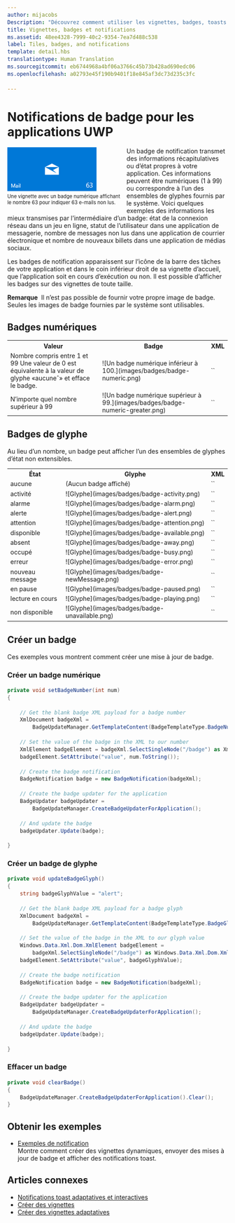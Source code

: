 ```yaml
---
author: mijacobs
Description: "Découvrez comment utiliser les vignettes, badges, toasts et notifications pour fournir des points d’entrée dans votre application et maintenir les utilisateurs informés."
title: Vignettes, badges et notifications
ms.assetid: 48ee4328-7999-40c2-9354-7ea7d488c538
label: Tiles, badges, and notifications
template: detail.hbs
translationtype: Human Translation
ms.sourcegitcommit: eb6744968a4bf06a3766c45b73b428ad690edc06
ms.openlocfilehash: a02793e45f190b9401f18e845af3dc73d235c3fc

---
```

# Notifications de badge pour les applications UWP

<link rel="stylesheet" href="https://az835927.vo.msecnd.net/sites/uwp/Resources/css/custom.css"> 

<div style="float:left; font-size:80%; text-align:left; margin: 0px 15px 15px 0px;">
<img src="images/badge-example.png" alt="A tile with a numeric badge displaying the number 63 to indicate 63 unread mails." style="padding-bottom:0.0em; margin-bottom: 2px" /><br/>Une vignette avec un badge numérique affichant<br/> le nombre 63 pour indiquer 63 e-mails non lus.</div>

Un badge de notification transmet des informations récapitulatives ou d’état propres à votre application. Ces informations peuvent être numériques (1 à 99) ou correspondre à l’un des ensembles de glyphes fournis par le système. Voici quelques exemples des informations les mieux transmises par l’intermédiaire d’un badge: état de la connexion réseau dans un jeu en ligne, statut de l’utilisateur dans une application de messagerie, nombre de messages non lus dans une application de courrier électronique et nombre de nouveaux billets dans une application de médias sociaux. 

Les badges de notification apparaissent sur l’icône de la barre des tâches de votre application et dans le coin inférieur droit de sa vignette d’accueil, que l’application soit en cours d’exécution ou non. Il est possible d’afficher les badges sur des vignettes de toute taille.  

**Remarque**&nbsp;&nbsp;Il n’est pas possible de fournir votre propre image de badge. Seules les images de badge fournies par le système sont utilisables.

## Badges numériques

<table>
    <tr>
        <th>Valeur</th>
        <th>Badge</th>
        <th>XML</th>
    </tr>
    <tr>
        <td>Nombre compris entre 1 et 99 Une valeur de 0 est équivalente à la valeur de glyphe «aucuneˆ» et efface le badge.</td>
        <td>![Un badge numérique inférieur à 100.](images/badges/badge-numeric.png)</td>
        <td>`<badge value="1"/>`</td>
    </tr>
    <tr>
        <td>N’importe quel nombre supérieur à 99</td>
        <td>![Un badge numérique supérieur à 99.](images/badges/badge-numeric-greater.png)</td></td>
        <td>`<badge value="100"/>`</td>
    </tr>    
</table>

## Badges de glyphe
Au lieu d’un nombre, un badge peut afficher l’un des ensembles de glyphes d’état non extensibles. 

<table>
<tr>
    <th>État</th>
    <th>Glyphe</th>
    <th>XML</th>
</tr>
<tr>
    <td>aucune</td>
    <td>(Aucun badge affiché)</td>
    <td>`<badge value="none"/>`</td>
</tr>
<tr>
    <td>activité</td>
    <td>![Glyphe](images/badges/badge-activity.png)</td>
    <td>`<badge value="activity"/>`</td>
</tr>
<tr>
    <td>alarme</td>
    <td>![Glyphe](images/badges/badge-alarm.png)</td>
    <td>`<badge value="alarm"/>`</td>
</tr>
<tr>
    <td>alerte</td>
    <td>![Glyphe](images/badges/badge-alert.png)</td>
    <td>`<badge value="alert"/>`</td>
</tr>
<tr>
    <td>attention</td>
    <td>![Glyphe](images/badges/badge-attention.png)</td>
    <td>`<badge value="attention"/>`</td>
</tr>
<tr>
    <td>disponible</td>
    <td>![Glyphe](images/badges/badge-available.png)</td>
    <td>`<badge value="available"/>`</td>
</tr>
<tr>
    <td>absent</td>
    <td>![Glyphe](images/badges/badge-away.png)</td>
    <td>`<badge value="away"/>`</td>
</tr>
<tr>
    <td>occupé</td>
    <td>![Glyphe](images/badges/badge-busy.png)</td>
    <td>`<badge value="busy"/>`</td>
</tr>
<tr>
    <td>erreur</td>
    <td>![Glyphe](images/badges/badge-error.png)</td>
    <td>`<badge value="error"/>`</td>
</tr>
<tr>
    <td>nouveau message</td>
    <td>![Glyphe](images/badges/badge-newMessage.png)</td>
    <td>`<badge value="newMessage"/>`</td>
</tr>
<tr>
    <td>en pause</td>
    <td>![Glyphe](images/badges/badge-paused.png)</td>
    <td>`<badge value="paused"/>`</td>
</tr>
<tr>
    <td>lecture en cours</td>
    <td>![Glyphe](images/badges/badge-playing.png)</td>
    <td>`<badge value="playing"/>`</td>
</tr>
<tr>
    <td>non disponible</td>
    <td>![Glyphe](images/badges/badge-unavailable.png)</td>
    <td>`<badge value="unavailable"/>`</td>
</tr>
</table>

## Créer un badge

Ces exemples vous montrent comment créer une mise à jour de badge.

### Créer un badge numérique

````csharp
private void setBadgeNumber(int num)
{

    // Get the blank badge XML payload for a badge number
    XmlDocument badgeXml = 
        BadgeUpdateManager.GetTemplateContent(BadgeTemplateType.BadgeNumber);

    // Set the value of the badge in the XML to our number
    XmlElement badgeElement = badgeXml.SelectSingleNode("/badge") as XmlElement;
    badgeElement.SetAttribute("value", num.ToString());

    // Create the badge notification
    BadgeNotification badge = new BadgeNotification(badgeXml);

    // Create the badge updater for the application
    BadgeUpdater badgeUpdater = 
        BadgeUpdateManager.CreateBadgeUpdaterForApplication();

    // And update the badge
    badgeUpdater.Update(badge);

}
````

### Créer un badge de glyphe
````csharp
private void updateBadgeGlyph()
{
    string badgeGlyphValue = "alert";

    // Get the blank badge XML payload for a badge glyph
    XmlDocument badgeXml = 
        BadgeUpdateManager.GetTemplateContent(BadgeTemplateType.BadgeGlyph);

    // Set the value of the badge in the XML to our glyph value
    Windows.Data.Xml.Dom.XmlElement badgeElement = 
        badgeXml.SelectSingleNode("/badge") as Windows.Data.Xml.Dom.XmlElement;
    badgeElement.SetAttribute("value", badgeGlyphValue);

    // Create the badge notification
    BadgeNotification badge = new BadgeNotification(badgeXml);

    // Create the badge updater for the application
    BadgeUpdater badgeUpdater = 
        BadgeUpdateManager.CreateBadgeUpdaterForApplication();

    // And update the badge
    badgeUpdater.Update(badge);

}
````

### Effacer un badge

````csharp
private void clearBadge()
{
    BadgeUpdateManager.CreateBadgeUpdaterForApplication().Clear();
}
````

## Obtenir les exemples

* [Exemples de notification](https://github.com/Microsoft/Windows-universal-samples/blob/master/Samples/Notifications)<br/> Montre comment créer des vignettes dynamiques, envoyer des mises à jour de badge et afficher des notifications toast. 

## Articles connexes

* [Notifications toast adaptatives et interactives](tiles-and-notifications-adaptive-interactive-toasts.md)
* [Créer des vignettes](tiles-and-notifications-creating-tiles.md)
* [Créer des vignettes adaptatives](tiles-and-notifications-create-adaptive-tiles.md)


<!--HONumber=Aug16_HO3-->


